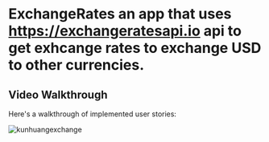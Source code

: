 # ExchangeRates an app that uses https://exchangeratesapi.io api to get exhcange rates to exchange USD to other currencies.

## Video Walkthrough

Here's a walkthrough of implemented user stories:

![kunhuangexchange](https://user-images.githubusercontent.com/28847045/49625487-b0714980-f9a3-11e8-9734-86d726395340.gif)
